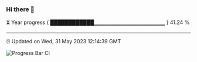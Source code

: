 ### Hi there 👋

⏳ Year progress { ████████████▁▁▁▁▁▁▁▁▁▁▁▁▁▁▁▁▁▁ } 41.24 %

---

⏰ Updated on Wed, 31 May 2023 12:14:39 GMT

![Progress Bar CI](https://github.com/Shyam-Makwana/GitHub-Actions-Demo/workflows/Progress%20Bar%20CI/badge.svg)
